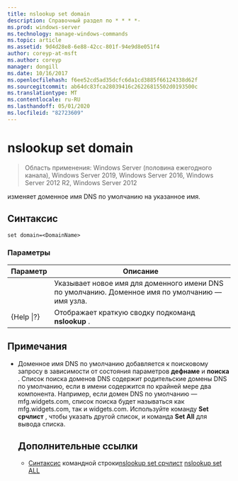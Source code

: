 ```yaml
---
title: nslookup set domain
description: Справочный раздел по * * * *-
ms.prod: windows-server
ms.technology: manage-windows-commands
ms.topic: article
ms.assetid: 9d4d28e8-6e88-42cc-801f-94e9d8e051f4
author: coreyp-at-msft
ms.author: coreyp
manager: dongill
ms.date: 10/16/2017
ms.openlocfilehash: f6ee52cd5ad35dcfc6da1cd3885f66124338d62f
ms.sourcegitcommit: ab64dc83fca28039416c26226815502d0193500c
ms.translationtype: MT
ms.contentlocale: ru-RU
ms.lasthandoff: 05/01/2020
ms.locfileid: "82723609"
---
```

# <a name="nslookup-set-domain"></a>nslookup set domain

> Область применения: Windows Server (половина ежегодного канала), Windows Server 2019, Windows Server 2016, Windows Server 2012 R2, Windows Server 2012

изменяет доменное имя DNS по умолчанию на указанное имя.
## <a name="syntax"></a>Синтаксис
```
set domain=<DomainName>
```
### <a name="parameters"></a>Параметры

|    Параметр    |                                           Описание                                           |
|-----------------|-------------------------------------------------------------------------------------------------|
|  <DomainName>   | Указывает новое имя для доменного имени DNS по умолчанию. Доменное имя по умолчанию — имя узла. |
| {Help &#124;?} |                      Отображает краткую сводку подкоманд **nslookup** .                      |

## <a name="remarks"></a>Примечания
- Доменное имя DNS по умолчанию добавляется к поисковому запросу в зависимости от состояния параметров **дефнаме** и **поиска** . Список поиска доменов DNS содержит родительские домены DNS по умолчанию, если в имени содержится по крайней мере два компонента. Например, если домен DNS по умолчанию — mfg.widgets.com, список поиска будет называться как mfg.widgets.com, так и widgets.com. Используйте команду **Set срчлист** , чтобы указать другой список, и команда **Set All** для вывода списка.
  ## <a name="additional-references"></a>Дополнительные ссылки
  - [Синтаксис](command-line-syntax-key.md)
  командной строки[nslookup set срчлист](nslookup-set-srchlist.md)
  [nslookup set ALL](nslookup-set-all.md)
